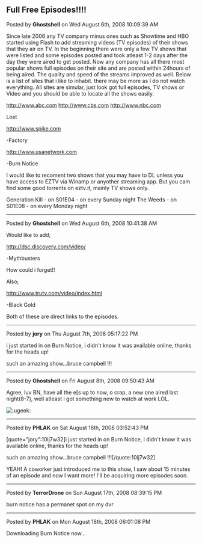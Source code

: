 ## Full Free Episodes!!!!
Posted by **Ghostshell** on Wed August 6th, 2008 10:09:39 AM

Since late 2006 any TV company minus ones such as Showtime and HBO started using Flash to add streaming videos (TV episodes) of their shows that they air on TV. In the beginning there were only a few TV shows that were listed and some episodes posted and took atleast 1-2 days after the day they were aired to get posted. Now any company has all there most popular shows full episodes on their site and are posted within 24hours of being aired. The quality and speed of the streams improved as well. Below is a list of sites that i like to inhabit. there may be more as I do not watch everything. All sites are simular, just look got full episodes, TV shows or Video and you should be able to locate all  the shows easily.

<!-- m --><a class="postlink" href="http://www.abc.com">http://www.abc.com</a><!-- m -->
<!-- m --><a class="postlink" href="http://www.cbs.com">http://www.cbs.com</a><!-- m -->
<!-- m --><a class="postlink" href="http://www.nbc.com">http://www.nbc.com</a><!-- m -->
Lost
<!-- m --><a class="postlink" href="http://www.spike.com">http://www.spike.com</a><!-- m -->
-Factory
<!-- m --><a class="postlink" href="http://www.usanetwork.com">http://www.usanetwork.com</a><!-- m -->
-Burn Notice

I would like to recoment two shows that you may have to DL unless you have access to EZTV via Winamp or anyother streaming app. But you cam find some good torrents on eztv.it, mainly TV shows only.

Generation Kill - on S01E04 - on every Sunday night
The Weeds - on S01E08 - on every Monday night

--------------------------------------------------------------------------------

Posted by **Ghostshell** on Wed August 6th, 2008 10:41:38 AM

Would like to add;

<!-- m --><a class="postlink" href="http://dsc.discovery.com/video/">http://dsc.discovery.com/video/</a><!-- m -->
-Mythbusters

How could i forget!!

Also;

<!-- m --><a class="postlink" href="http://www.trutv.com/video/index.html">http://www.trutv.com/video/index.html</a><!-- m -->
-Black Gold

Both of these are direct links to the episodes.

--------------------------------------------------------------------------------

Posted by **jory** on Thu August 7th, 2008 05:17:22 PM

i just started in on Burn Notice, i didn't know it was available online, thanks for the heads up!

such an amazing show...bruce campbell !!!

--------------------------------------------------------------------------------

Posted by **Ghostshell** on Fri August 8th, 2008 09:50:43 AM

Agree, luv BN, have all the e[s up to now, o crap, a new one aired last night(8-7), well atleast i got something new to watch at work LOL.

 <!-- s:ugeek: --><img src="{SMILIES_PATH}/icon_e_ugeek.gif" alt=":ugeek:" title="Uber Geek" /><!-- s:ugeek: -->

--------------------------------------------------------------------------------

Posted by **PHLAK** on Sat August 16th, 2008 03:52:43 PM

[quote=&quot;jory&quot;:10lj7w32]i just started in on Burn Notice, i didn't know it was available online, thanks for the heads up!

such an amazing show...bruce campbell !!![/quote:10lj7w32]

YEAH!  A coworker just introduced me to this show, I saw about 15 minutes of an episode and now I want more!  I'll be acquiring more episodes soon.

--------------------------------------------------------------------------------

Posted by **TerrorDrone** on Sun August 17th, 2008 08:39:15 PM

burn notice has a permanet spot on my dvr

--------------------------------------------------------------------------------

Posted by **PHLAK** on Mon August 18th, 2008 06:01:08 PM

Downloading Burn Notice now...
